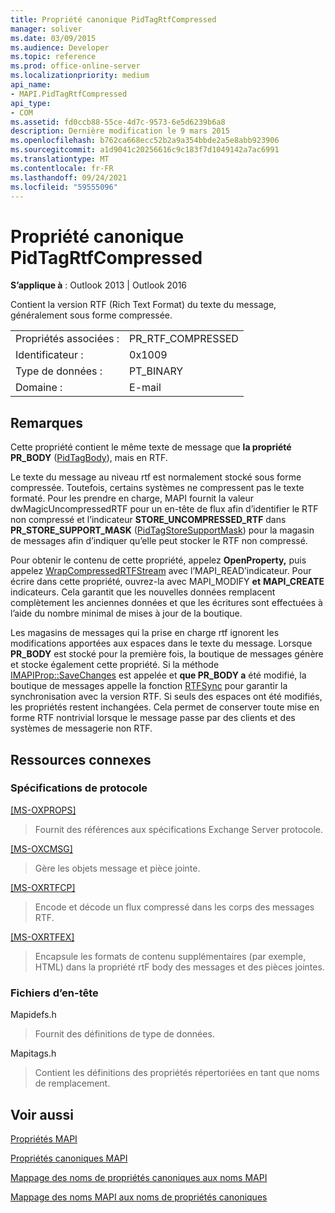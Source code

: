 ```yaml
---
title: Propriété canonique PidTagRtfCompressed
manager: soliver
ms.date: 03/09/2015
ms.audience: Developer
ms.topic: reference
ms.prod: office-online-server
ms.localizationpriority: medium
api_name:
- MAPI.PidTagRtfCompressed
api_type:
- COM
ms.assetid: fd0ccb88-55ce-4d7c-9573-6e5d6239b6a8
description: Dernière modification le 9 mars 2015
ms.openlocfilehash: b762ca668ecc52b2a9a354bbde2a5e8abb923906
ms.sourcegitcommit: a1d9041c20256616c9c183f7d1049142a7ac6991
ms.translationtype: MT
ms.contentlocale: fr-FR
ms.lasthandoff: 09/24/2021
ms.locfileid: "59555096"
---
```

# <a name="pidtagrtfcompressed-canonical-property"></a>Propriété canonique PidTagRtfCompressed

  
  
**S’applique à** : Outlook 2013 | Outlook 2016 
  
Contient la version RTF (Rich Text Format) du texte du message, généralement sous forme compressée. 
  
|||
|:-----|:-----|
|Propriétés associées :  <br/> |PR_RTF_COMPRESSED  <br/> |
|Identificateur :  <br/> |0x1009  <br/> |
|Type de données :  <br/> |PT_BINARY  <br/> |
|Domaine :  <br/> |E-mail  <br/> |
   
## <a name="remarks"></a>Remarques

Cette propriété contient le même texte de message que **la propriété PR_BODY** ([PidTagBody](pidtagbody-canonical-property.md)), mais en RTF. 
  
Le texte du message au niveau rtf est normalement stocké sous forme compressée. Toutefois, certains systèmes ne compressent pas le texte formaté. Pour les prendre en charge, MAPI fournit la valeur dwMagicUncompressedRTF pour un en-tête de flux afin d’identifier le RTF non compressé et l’indicateur **STORE_UNCOMPRESSED_RTF** dans **PR_STORE_SUPPORT_MASK** ([PidTagStoreSupportMask](pidtagstoresupportmask-canonical-property.md)) pour la magasin de messages afin d’indiquer qu’elle peut stocker le RTF non compressé. 
  
Pour obtenir le contenu de cette propriété, appelez **OpenProperty,** puis appelez [WrapCompressedRTFStream](wrapcompressedrtfstream.md) avec l’MAPI_READ’indicateur.  Pour écrire dans cette propriété, ouvrez-la avec MAPI_MODIFY **et** **MAPI_CREATE** indicateurs. Cela garantit que les nouvelles données remplacent complètement les anciennes données et que les écritures sont effectuées à l’aide du nombre minimal de mises à jour de la boutique. 
  
Les magasins de messages qui la prise en charge rtf ignorent les modifications apportées aux espaces dans le texte du message. Lorsque **PR_BODY** est stocké pour la première fois, la boutique de messages génère et stocke également cette propriété. Si la méthode [IMAPIProp::SaveChanges](imapiprop-savechanges.md) est appelée et **que PR_BODY a** été modifié, la boutique de messages appelle la fonction [RTFSync](rtfsync.md) pour garantir la synchronisation avec la version RTF. Si seuls des espaces ont été modifiés, les propriétés restent inchangées. Cela permet de conserver toute mise en forme RTF nontrivial lorsque le message passe par des clients et des systèmes de messagerie non RTF. 
  
## <a name="related-resources"></a>Ressources connexes

### <a name="protocol-specifications"></a>Spécifications de protocole

[[MS-OXPROPS]](https://msdn.microsoft.com/library/f6ab1613-aefe-447d-a49c-18217230b148%28Office.15%29.aspx)
  
> Fournit des références aux spécifications Exchange Server protocole.
    
[[MS-OXCMSG]](https://msdn.microsoft.com/library/7fd7ec40-deec-4c06-9493-1bc06b349682%28Office.15%29.aspx)
  
> Gère les objets message et pièce jointe.
    
[[MS-OXRTFCP]](https://msdn.microsoft.com/library/65dfe2df-1b69-43fc-8ebd-21819a7463fb%28Office.15%29.aspx)
  
> Encode et décode un flux compressé dans les corps des messages RTF.
    
[[MS-OXRTFEX]](https://msdn.microsoft.com/library/411d0d58-49f7-496c-b8c3-5859b045f6cf%28Office.15%29.aspx)
  
> Encapsule les formats de contenu supplémentaires (par exemple, HTML) dans la propriété rtF body des messages et des pièces jointes.
    
### <a name="header-files"></a>Fichiers d’en-tête

Mapidefs.h
  
> Fournit des définitions de type de données.
    
Mapitags.h
  
> Contient les définitions des propriétés répertoriées en tant que noms de remplacement.
    
## <a name="see-also"></a>Voir aussi



[Propriétés MAPI](mapi-properties.md)
  
[Propriétés canoniques MAPI](mapi-canonical-properties.md)
  
[Mappage des noms de propriétés canoniques aux noms MAPI](mapping-canonical-property-names-to-mapi-names.md)
  
[Mappage des noms MAPI aux noms de propriétés canoniques](mapping-mapi-names-to-canonical-property-names.md)

